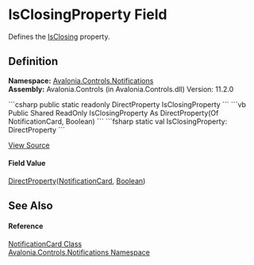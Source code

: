# IsClosingProperty Field


Defines the <a href="P_Avalonia_Controls_Notifications_NotificationCard_IsClosing">IsClosing</a> property.



## Definition
**Namespace:** <a href="N_Avalonia_Controls_Notifications">Avalonia.Controls.Notifications</a>  
**Assembly:** Avalonia.Controls (in Avalonia.Controls.dll) Version: 11.2.0

<Tabs groupId="api-code-preview">
<TabItem value="csharp" label="C#">
```csharp
public static readonly DirectProperty<NotificationCard, bool> IsClosingProperty
```
</TabItem>
<TabItem value="vb" label="VB">
```vb
Public Shared ReadOnly IsClosingProperty As DirectProperty(Of NotificationCard, Boolean)
```
</TabItem>
<TabItem value="fsharp" label="F#">
```fsharp
static val IsClosingProperty: DirectProperty<NotificationCard, bool>
```
</TabItem>
</Tabs>



<a href="https://github.com/AvaloniaUI/Avalonia/tree/master/src/Avalonia.Controls/Notifications/NotificationCard.cs" title="View the source code">View Source</a>



#### Field Value
<a href="T_Avalonia_DirectProperty_2">DirectProperty</a>(<a href="T_Avalonia_Controls_Notifications_NotificationCard">NotificationCard</a>, <a href="https://learn.microsoft.com/dotnet/api/system.boolean" target="_blank" rel="noopener noreferrer">Boolean</a>)

## See Also


#### Reference
<a href="T_Avalonia_Controls_Notifications_NotificationCard">NotificationCard Class</a>  
<a href="N_Avalonia_Controls_Notifications">Avalonia.Controls.Notifications Namespace</a>  
